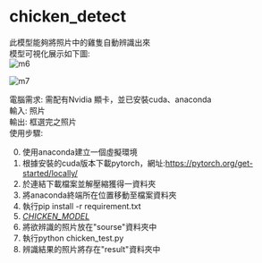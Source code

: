 # chicken_detect
 
此模型能夠將照片中的雞隻自動辨識出來  
模型可視化展示如下圖:  
![m6](https://hackmd.io/_uploads/HkC_W9l26.jpg)

![m7](https://hackmd.io/_uploads/BkxA_Z9l3a.jpg)

電腦需求: 需配有Nvidia 顯卡，並已安裝cuda、anaconda  
輸入: 照片  
輸出: 框選完之照片  
使用步驟:  

0. 使用anaconda建立一個虛擬環境  
1. 根據安裝的cuda版本下載pytorch，網址:https://pytorch.org/get-started/locally/  
2. 於連結下載檔案並解壓縮獲得一資料夾  
3. 將anaconda終端所在位置移動至檔案資料夾  
4. 執行pip install -r requirement.txt
5. [*CHICKEN_MODEL*](https://github.com/RuiXiangZhou/chicken_detect/releases/download/chicken_detect_model/best_chi.pt)
6. 將欲辨識的照片放在"sourse"資料夾中  
7. 執行python chicken_test.py  
8. 辨識結果的照片將存在"result"資料夾中  

